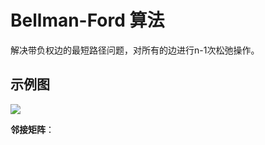 
# Bellman-Ford 算法

解决带负权边的最短路径问题，对所有的边进行n-1次松弛操作。

## 示例图

![](https://gitee.com/geekhall/pic/raw/main/img/20211007152349.png)

**邻接矩阵**：

```go

```

